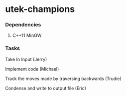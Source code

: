 # utek-champions

### Dependencies

1. C++11 MinGW

### Tasks

Take In Input (Jerry)

Implement code (Michael)

Track the moves made by traversing backwards (Trudie)

Condense and write to output file (Eric)
